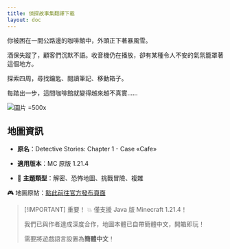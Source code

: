 ```yaml
---
title: 偵探故事集翻譯下載
layout: doc
---
```


你被困在一間公路邊的咖啡館中，外頭正下著暴風雪。

酒保失蹤了，顧客們沉默不語。收音機仍在播放，卻有某種令人不安的氣氛籠罩著這個地方。

探索四周，尋找鑰匙、閱讀筆記、移動箱子。

每踏出一步，這間咖啡館就變得越來越不真實……

![圖片 =500x](/imgs/maps/detective-stories.webp)

## 地圖資訊

- **原名**：Detective Stories: Chapter 1 - Case «Cafe»
- **適用版本**：MC 原版 1.21.4

- 🧠 **主題類型**：解密、恐怖地圖、挑戰冒險、複雜

🎮 地圖原帖：[點此前往官方發布頁面](https://www.planetminecraft.com/project/detective-stories-chapter-1-case-cafe/)

> [!IMPORTANT] 重要！
> 💥 僅支援 Java 版 Minecraft 1.21.4！
>
> 我們已與作者達成深度合作，地圖本體已自帶簡體中文，開箱即玩！
>
> 需要將遊戲語言設置為**簡體中文**！

<DownloadLinks :methods="[
  { id: 'mediafire', text: '下載地圖', icon: '/imgs/svg/mediafire.svg', link: 'https://www.mediafire.com/file/gvlmv0ynnvcafqt/Detective_Stories_1.0.1_2.zip' },
  { id: 'planetminecraft', text: '地圖原帖', icon: '/imgs/svg/planetminecraft.svg', link: 'https://www.planetminecraft.com/project/detective-stories-chapter-1-case-cafe/' }
]" />

<DocSupport />
